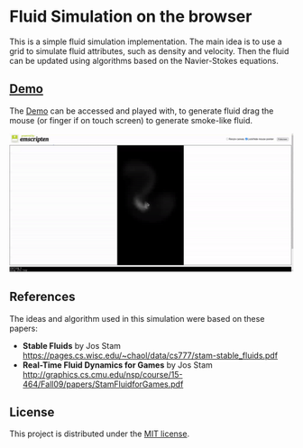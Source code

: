 # Fluid Simulation on the browser

This is a simple fluid simulation implementation. The main idea is to use a grid to simulate fluid attributes, such as density and velocity. Then the fluid can be updated using algorithms based on the Navier-Stokes equations.

## [Demo](https://luc16.github.io)

The [Demo](https://luc16.github.io) can be accessed and played with, to generate
fluid drag the mouse (or finger if on touch screen) to generate
smoke-like fluid.

<p align="center">
    <img src="wasm_fluid.gif" alt="">
</p>

## References

The ideas and algorithm used in this simulation were based on these papers:

- **Stable Fluids** by Jos Stam
  <br>https://pages.cs.wisc.edu/~chaol/data/cs777/stam-stable_fluids.pdf
- **Real-Time Fluid Dynamics for Games** by Jos Stam
  <br> http://graphics.cs.cmu.edu/nsp/course/15-464/Fall09/papers/StamFluidforGames.pdf

## License
This project is distributed under the [MIT license](../../LICENSE.md).